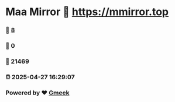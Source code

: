 # Maa Mirror :link: https://mmirror.top 
### :page_facing_up: [8](https://mmirror.top/tag.html) 
### :speech_balloon: 0 
### :hibiscus: 21469 
### :alarm_clock: 2025-04-27 16:29:07 
### Powered by :heart: [Gmeek](https://github.com/Meekdai/Gmeek)
